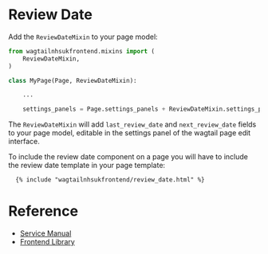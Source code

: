 # Review Date

Add the `ReviewDateMixin` to your page model:
```py
from wagtailnhsukfrontend.mixins import (
    ReviewDateMixin,
)

class MyPage(Page, ReviewDateMixin):

    ...

    settings_panels = Page.settings_panels + ReviewDateMixin.settings_panels
```

The `ReviewDateMixin` will add `last_review_date` and `next_review_date` fields to your page model,
editable in the settings panel of the wagtail page edit interface.

To include the review date component on a page you will have to include the review date template in your page template:
```django
  {% include "wagtailnhsukfrontend/review_date.html" %}
```

# Reference

* [Service Manual](https://beta.nhs.uk/service-manual/styles-components-patterns/review-date)
* [Frontend Library](https://github.com/nhsuk/nhsuk-frontend/tree/master/packages/components/review-date)
